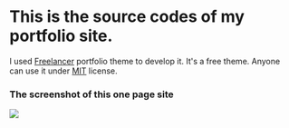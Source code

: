 # This is the source codes of my portfolio site.
I used [Freelancer](http://startbootstrap.com/template-overviews/freelancer/) portfolio theme to develop it. It's a free theme. Anyone can use it under [MIT](https://github.com/BlackrockDigital/startbootstrap-freelancer/blob/gh-pages/LICENSE) license.

### The screenshot of this one page site

<img src="https://github.com/Karibayasmin/Karibayasmin.github.io.git/master//assets/img/screenshot.png" />
